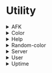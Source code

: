 # Utility



<details>

<summary>AFK</summary>



</details>

<details>

<summary>Color</summary>



</details>

<details>

<summary>Help</summary>



</details>

<details>

<summary>Random-color</summary>



</details>

<details>

<summary>Server</summary>



</details>

<details>

<summary>User</summary>



</details>

<details>

<summary>Uptime</summary>



</details>
